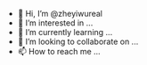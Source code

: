 - 👋 Hi, I’m @zheyiwureal
- 👀 I’m interested in ...
- 🌱 I’m currently learning ...
- 💞️ I’m looking to collaborate on ...
- 📫 How to reach me ...

<!---
zheyiwureal/zheyiwureal is a ✨ special ✨ repository because its `README.md` (this file) appears on your GitHub profile.
You can click the Preview link to take a look at your changes.
--->
